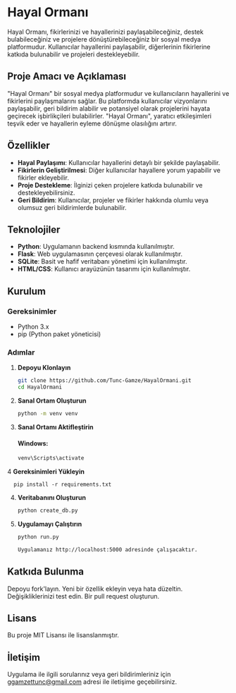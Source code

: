 # Hayal Ormanı
Hayal Ormanı, fikirlerinizi ve hayallerinizi paylaşabileceğiniz, destek bulabileceğiniz ve projelere dönüştürebileceğiniz bir sosyal medya platformudur. Kullanıcılar hayallerini paylaşabilir, diğerlerinin fikirlerine katkıda bulunabilir ve projeleri destekleyebilir. 

## Proje Amacı ve Açıklaması

"Hayal Ormanı" bir sosyal medya platformudur ve kullanıcıların hayallerini ve fikirlerini paylaşmalarını sağlar. Bu platformda kullanıcılar vizyonlarını paylaşabilir, geri bildirim alabilir ve potansiyel olarak projelerini hayata geçirecek işbirlikçileri bulabilirler. "Hayal Ormanı", yaratıcı etkileşimleri teşvik eder ve hayallerin eyleme dönüşme olasılığını artırır.

## Özellikler

- **Hayal Paylaşımı**: Kullanıcılar hayallerini detaylı bir şekilde paylaşabilir.
- **Fikirlerin Geliştirilmesi**: Diğer kullanıcılar hayallere yorum yapabilir ve fikirler ekleyebilir.
- **Proje Destekleme**: İlginizi çeken projelere katkıda bulunabilir ve destekleyebilirsiniz.
- **Geri Bildirim**: Kullanıcılar, projeler ve fikirler hakkında olumlu veya olumsuz geri bildirimlerde bulunabilir.

## Teknolojiler

- **Python**: Uygulamanın backend kısmında kullanılmıştır.
- **Flask**: Web uygulamasının çerçevesi olarak kullanılmıştır.
- **SQLite**: Basit ve hafif veritabanı yönetimi için kullanılmıştır.
- **HTML/CSS**: Kullanıcı arayüzünün tasarımı için kullanılmıştır.

## Kurulum

### Gereksinimler

- Python 3.x
- pip (Python paket yöneticisi)

### Adımlar

1. **Depoyu Klonlayın**

   ```bash
   git clone https://github.com/Tunc-Gamze/HayalOrmani.git
   cd HayalOrmani
2. **Sanal Ortam Oluşturun**

   ```bash
   python -m venv venv

3. **Sanal Ortamı Aktifleştirin** 

    #### Windows:
   ```bash
   venv\Scripts\activate
   
   
4 **Gereksinimleri Yükleyin**

    
      pip install -r requirements.txt
    
4. **Veritabanını Oluşturun**

   ```bash
   python create_db.py
   
5. **Uygulamayı Çalıştırın**

   ```bash
   python run.py
   
   Uygulamanız http://localhost:5000 adresinde çalışacaktır.

## Katkıda Bulunma
Depoyu fork'layın.
Yeni bir özellik ekleyin veya hata düzeltin.
Değişikliklerinizi test edin.
Bir pull request oluşturun.

## Lisans
Bu proje MIT Lisansı ile lisanslanmıştır.

## İletişim
Uygulama ile ilgili sorularınız veya geri bildirimleriniz için ggamzettunc@gmail.com adresi ile iletişime geçebilirsiniz.

